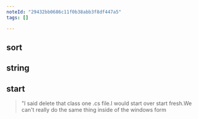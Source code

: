 ```yaml
---
noteId: "29432bb0686c11f0b38abb3f8df447a5"
tags: []

---
```


## sort

## string

## start

> "I said delete that class one .cs file.I would start over start fresh.We can't really do the same thing inside of the windows form 